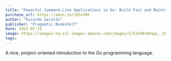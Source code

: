 ```yaml
---
title: "Powerful Command-Line Applications in Go: Build Fast and Maintainable Tools"
purchase_url: https://amzn.to/3ShnYWI
author: "Ricardo Geraldi"
publisher: "Pragmatic Bookshelf"
date: 2022-07-31
image: https://images-na.ssl-images-amazon.com/images/I/51k5N+QPayL._SL75_.jpg
tags:
---
```


A nice, project-oriented introduction to the Go programming language.
